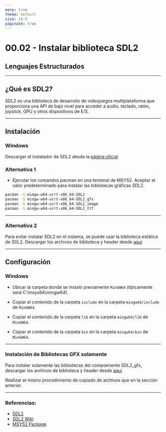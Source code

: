 ```yaml
---
marp: true
theme: default
size: 16:9
paginate: true
---
```


# 00.02 - Instalar biblioteca SDL2

## Lenguajes Estructurados

---

## ¿Qué es SDL2?

SDL2 es una biblioteca de desarrollo de videojuegos multiplataforma que proporciona una API de bajo nivel para acceder a audio, teclado, ratón, joystick, GPU y otros dispositivos de E/S.

---

## Instalación

### Windows

Descargar el instalador de SDL2 desde la [página oficial](https://github.com/libsdl-org/SDL/releases/tag/release-2.26.5)

### Alternativa 1

- Ejecutar los comandos pacman en una terminal de MSYS2.
Aceptar el valor predeterminado para instalar las bibliotecas gráficas SDL2.

```bash
pacman -S mingw-w64-ucrt-x86_64-SDL2
pacman -S mingw-w64-ucrt-x86_64-SDL2_gfx
pacman -S mingw-w64-ucrt-x86_64-SDL2_image
pacman -S mingw-w64-ucrt-x86_64-SDL2_ttf
```

---

### Alternativa 2

Para evitar instalar SDL2 en el sistema, se puede usar la biblioteca estática de SDL2. 
Descargar los archivos de biblioteca y header desde [aquí](./assets/sdl_files.zip)

---

## Configuración

### Windows

- Ubicar la carpeta donde se instaló previamente `MinGW64` (típicamente será C:\msys64\mingw64).

- Copiar el contenido de la carpeta `include` en la carpeta `mingw64/include` de `MinGW64`.

- Copiar el contenido de la carpeta `lib` en la carpeta `mingw64/lib` de `MinGW64`.

- Copiar el contenido de la carpeta `bin` en la carpeta `mingw64/bin` de `MinGW64`.

---

### Instalación de Bibliotecas GFX solamente

Para instalar solamente las bibliotecas del compoenente SDL2_gfx, descargar los archivos de biblioteca y header desde [aquí](./assets/sdl_gfx_files.zip)

Realizar el mismo procedimiento de copiado de archivos que en la sección anterior.

---
### Referencias:

- [SDL2](https://www.libsdl.org/)
- [SDL2 Wiki](https://wiki.libsdl.org/)
- [MSYS2 Package](https://packages.msys2.org/package/mingw-w64-x86_64-SDL2_gfx?repo=mingw64)